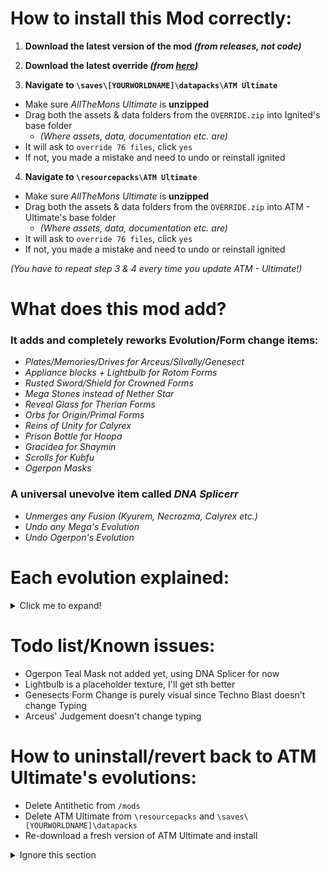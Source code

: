 # How to install this Mod correctly:

1. **Download the latest version of the mod *(from releases, **not** code)***


2. **Download the latest override *(from [here]())***


3. **Navigate to `\saves\[YOURWORLDNAME]\datapacks\ATM Ultimate`**
- Make sure *AllTheMons Ultimate* is **unzipped**
- Drag both the assets & data folders from the `OVERRIDE.zip` into Ignited's base folder
    - *(Where assets, data, documentation etc. are)*
- It will ask to `override 76 files`, click `yes`
- If not, you made a mistake and need to undo or reinstall ignited


4. **Navigate to `\resourcepacks\ATM Ultimate`**
- Make sure *AllTheMons Ultimate* is **unzipped**
- Drag both the assets & data folders from the `OVERRIDE.zip` into ATM - Ultimate's base folder
  - *(Where assets, data, documentation etc. are)*
- It will ask to `override 76 files`, click `yes`
- If not, you made a mistake and need to undo or reinstall ignited

_(You have to repeat step 3 & 4 *every time* you update ATM - Ultimate!)_

# What does this mod add?
### It adds and completely reworks Evolution/Form change items:
- *Plates/Memories/Drives for Arceus/Silvally/Genesect*
- *Appliance blocks + Lightbulb for Rotom Forms*
- *Rusted Sword/Shield for Crowned Forms*
- *Mega Stones instead of Nether Star*
- *Reveal Glass for Therian Forms*
- *Orbs for Origin/Primal Forms*
- *Reins of Unity for Calyrex*
- *Prison Bottle for Hoopa*
- *Gracidea for Shaymin*
- *Scrolls for Kubfu*
- *Ogerpon Masks*

### A universal unevolve item called *DNA Splicerr*
- *Unmerges any Fusion (Kyurem, Necrozma, Calyrex etc.)*
- *Undo any Mega's Evolution*
- *Undo Ogerpon's Evolution* 

# Each evolution explained:

<details>
<summary>Click me to expand!</summary>

***If a Pokémon is not listed here, it uses the ATM Ultimate way of evolving!***

- **Arceus:**
  - Form Changes   - Hold the respective `Plate`


- **Calyrex:**
  - Ice    - Hold `Reins of Unity` + have Glastrier in Party 
  - Shadow - Hold `Reins of Unity` + have Spectrier in Party
  - Base   - Hold `DNA Splicer`


- **Dialga/Palkia/Giratina:**
  - Origin Form      - Hold `Adamant/Lustrous/Griseous Orb`
  - Altered Form     - Hold `DNA Splicer`

    
- **Enamorus Tornadus, Thundurus, Landorus:**
  - Form Changes    - Hold `Reveal Glass`


- **Genesect:**
    - Form Changes   - Hold the respective `Drive`


- **Groudon/Kyogre:**
    - Primal Form      - Hold `Red/Blue Orb`
    - Base Form        - Hold `DNA Splicer`


- **Hoopa:**
  - Form Changes   - Hold `Prison Bottle`


- **Kubfu:**
  - Urshifu-Dark   - Use `Scroll of Darkness`
  - Urshifu-Water  - Use `Scroll of Waters`


- **Kyurem:**
  - Kyurem-White   - Have Reshiram in Party
  - Kyurem-Black   - Have Zekrom in Party
  - Kyurem         - Hold `DNA Splicer`


- **Mega Evolutions:**
  - Normal Mons           - Level 50+, 180+ Friendship, Hold specific `Mega Stone`
  - Pseudos/Legendaries   - Level 70+, 180+ Friendship, Hold specific `Mega Stone`


- **Necrozma:**
  - Dusk-Mane      - Have Solgaleo in Party
  - Dawn-Wings     - Have Lunala in Party
  - Ultra          - Hold `Beacon` with either Dusk-Mane or Dawn-Wings Necrozma
  - Revert         - Hold `DNA Splicer`


- **Ogerpon**
  - Teal        - Hold `DNA Splicer`
  - Wellspring  - Hold `Wellspring Mask`
  - Hearthflame - Hold `Hearthflame Mask`
  - Cornerstone - Hold `Cornerstone Mask`


- **Rotom:**
  - Fan Appliance        - Right-click a `Dubious Fan` with Rotom in Party
  - Frost Appliance      - Right-click a `Dubious Fridge` with Rotom in Party
  - Heat Appliance       - Right-click a `Dubious Oven` Rotom in Party
  - Mow Appliance        - Right-click a `Dubious Mower` with Rotom in Party
  - Wash Appliance       - Right-click a `Dubious Washer` with Rotom in Party
  - Base                 - Use `Dubious Lightbulb` while in any Appliance


- **Shaymin:**
  - Form Changes - Hold Gracidea


- **Silvally:**
    - Form Changes   - Hold the respective `Memory`


- **Zacian/Zamazenta**
  - Form Changes - Hold `Rusted Sword/Shield`

</details>

# Todo list/Known issues:
- Ogerpon Teal Mask not added yet, using DNA Splicer for now
- Lightbulb is a placeholder texture, I'll get sth better
- Genesects Form Change is purely visual since Techno Blast doesn't change Typing
- Arceus' Judgement doesn't change typing

# How to uninstall/revert back to ATM Ultimate's evolutions:
- Delete Antithetic from `/mods`
- Delete ATM Ultimate from `\resourcepacks` and `\saves\[YOURWORLDNAME]\datapacks`
- Re-download a fresh version of ATM Ultimate and install

<details>
<summary>Ignore this section</summary>

## I SAID IGNORE! THIS INFORMATION IS OUTDATED AS OF NOW
1. Download the latest version of the mod *(from releases, **not** code)*
2. Delete your **ATM Ultimate** from
    - `\saves\[YOURWORLDNAME]\datapacks`
    - `\resourcepacks`
3. Download [this](https://drive.google.com/file/d/15vftnMOyC2H-nnj9Atm0Ga_xPKKcfjy-/view?usp=drive_link) version of ATM Ultimate
4. Put it back in:
    - `\saves\[YOURWORLDNAME]\datapacks`
    - `\resourcepacks`

</details>